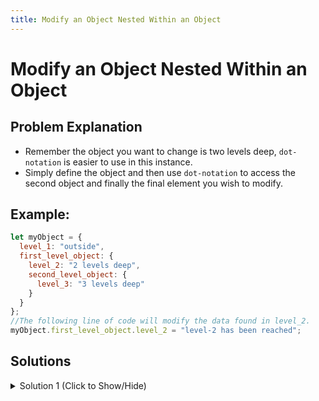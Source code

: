 ```yaml
---
title: Modify an Object Nested Within an Object
---
```

# Modify an Object Nested Within an Object

## Problem Explanation
- Remember the object you want to change is two levels deep, `dot-notation` is easier to use in this instance.
- Simply define the object and then use `dot-notation` to access the second object and finally the final element you wish to modify.

## Example:
```javascript
let myObject = {
  level_1: "outside",
  first_level_object: {
    level_2: "2 levels deep",
    second_level_object: {
      level_3: "3 levels deep"
    }
  }
};
//The following line of code will modify the data found in level_2.
myObject.first_level_object.level_2 = "level-2 has been reached";
```

## Solutions

<details><summary>Solution 1 (Click to Show/Hide)</summary>

```javascript
let userActivity = {
  id: 23894201352,
  date: "January 1, 2017",
  data: {
    totalUsers: 51,
    online: 42
  }
};

// change code below this line
userActivity.data.online = 45;
// change code above this line

console.log(userActivity);
```
</details>